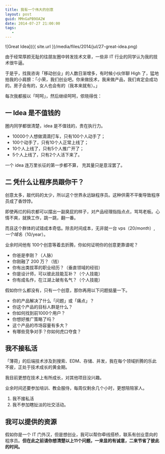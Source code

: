 ```yaml
---
title: 我有一个伟大的创意
layout: post
guid: MMnGaPB9OA2W
date: 2014-07-27 21:00:00
tags:
   - 
---
```


![Great Idea]({{ site.url }}/media/files/2014/jul/27-great-idea.png)


由于经常厚颜无耻的往朋友圈中转发技术文章，一些非 IT 行业的同学认为我的技术很牛逼。

于是乎，找我咨询「移动创业」的人数日渐增多，有时候小伙伴聊 High 了，猛地拍我的小肩膀：「小荣，我们创业吧。你来做技术，我来做产品，我们肯定会成功的。房子会有的，女人也会有的（我本来就有）。」

每次我都报以「呵呵」，然后继续呵呵，侬晓得伐：


## 一 Idea 是不值钱的

圈内同学都很清楚，idea 是不值钱的，贵在执行力。

* 10000个人想做滴滴打车，只有100个人动手了；
* 100个动手了，只有10个人正常上线了；
* 10个人上线了，只有5个人推广开了；
* 5个人上线了，只有2个人活下来了。

一个 idea 连万里长征的第一步都不算， 充其量只是意淫罢了。


## 二 凭什么让程序员跟你干？

创意太多，敲代码的太少，所以这个世界永远缺程序员。这种供需不平衡导致程序员成了香饽饽。

即使再烂的码农都可以摆出一副臭屁的样子，对产品经理指指点点，骂骂老板。心情不爽，就换工作，跳一跳，翻一番。

而且这个群体的试错成本奇低。除去时间成本，无非就一台 vps（20$/month）, 一个域名（10$/year）。

业余时间他有 100个创意等着去折腾，你如何证明你的创意更靠谱呢？

* 你爸是李刚？（人脉）
* 你刚融了 200 万？（钱）
* 你有出类拔萃的职业经历？（垂直领域的经验）
* 你是设计师，可以彼此技能互补？（个人技能）
* 你有成名作，在江湖上破有名气？（个人技能）


假如你什么都没有，只有一个创意，那你再用以下问题掂量一下。


* 你的产品解决了什么「问题」或「痛点」？
* 你这个产品的目标人群是什么？
* 你如何找到前1000个用户？
* 你想好推广策略了吗？
* 这个产品的市场容量有多大？
* 有哪些竞争对手？你如何虎口夺食？


## 我不接私活

「薄荷」的后端技术涉及到搜索、EDM、存储、并发，我在每个领域折腾的乐此不疲，正处于技术成长的黄金期。

我目前更想在技术上有所成长，对其他项目没兴趣。

业余时间还要参加培训、教会服侍，每周仅剩余几个小时，更想陪陪家人。

1. 我不接私活
2. 我不参加瞎扯淡的社交活动。


## 我可以提供的资源

假如你是一个 IT 门外汉，但是想创业，我可以帮你牵线搭桥，联系有创业意向的程序员。**但在此之前请你想清楚以上11个问题，一来显的有诚意，二来节省了彼此的时间。**
